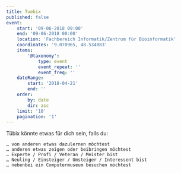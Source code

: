 ```yaml
---
title: Tuebix
published: false
event:
    start: '09-06-2018 09:00'
    end: '09-06-2018 00:00'
    location: 'Fachbereich Informatik/Zentrum für Bioinformatik'
    coordinates: '9.070965, 48.534083'
    items:
        '@taxonomy':
            type: event
            event_repeat: ''
            event_freq: ''
    dateRange:
        start: '2018-04-21'
        end: ''
    order:
        by: date
        dir: asc
    limit: '10'
    pagination: '1'
---
```


Tübix könnte etwas für dich sein, falls du:

    … von anderen etwas dazulernen möchtest
    … anderen etwas zeigen oder beibringen möchtest
    … Experte / Profi / Veteran / Meister bist
    … Neuling / Einsteiger / Umsteiger / Interessent bist
    … nebenbei ein Computermuseum besuchen möchtest
